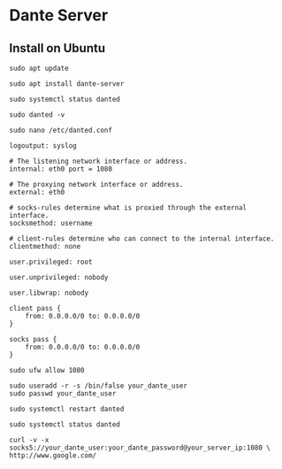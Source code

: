 # Dante Server

## Install on Ubuntu

```shell
sudo apt update
```

```shell
sudo apt install dante-server
```

```shell
sudo systemctl status danted
```

```shell
sudo danted -v
```

```shell
sudo nano /etc/danted.conf
```

```text
logoutput: syslog

# The listening network interface or address.
internal: eth0 port = 1080

# The proxying network interface or address.
external: eth0

# socks-rules determine what is proxied through the external interface.
socksmethod: username

# client-rules determine who can connect to the internal interface.
clientmethod: none

user.privileged: root

user.unprivileged: nobody

user.libwrap: nobody

client pass {
    from: 0.0.0.0/0 to: 0.0.0.0/0
}

socks pass {
    from: 0.0.0.0/0 to: 0.0.0.0/0
}
```

```shell
sudo ufw allow 1080
```

```shell
sudo useradd -r -s /bin/false your_dante_user
sudo passwd your_dante_user
```

```shell
sudo systemctl restart danted
```

```shell
sudo systemctl status danted
```

```shell
curl -v -x socks5://your_dante_user:your_dante_password@your_server_ip:1080 \
http://www.google.com/
```
